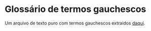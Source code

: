 # Glossário de termos gauchescos

Um arquivo de texto puro com termos gauchescos extraidos [daqui](https://pelotas.ufpel.edu.br/glossario.html).
